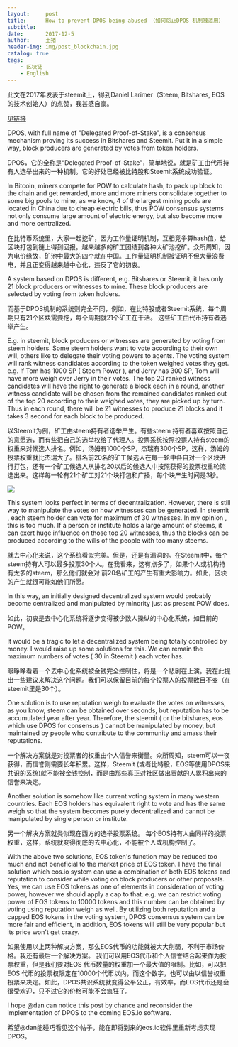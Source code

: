```yaml
---
layout:     post
title:      How to prevent DPOS being abused （如何防止DPOS 机制被滥用）
subtitle:   
date:       2017-12-5
author:     土猪
header-img: img/post_blockchain.jpg
catalog: true
tags:
    - 区块链
    - English
---
```



此文在2017年发表于steemit上，得到Daniel Larimer（Steem, Bitshares, EOS 的技术创始人）的点赞，我甚感自豪。

[见链接](https://steemit.com/eos/@chenlocus/how-to-prevent-dpos-being-abused-dpos)


DPOS, with full name of  "Delegated Proof-of-Stake", is  a  consensus mechanism proving its success in Bitshares and Steemit.   Put it in a simple way,  block producers are generated by votes from token holders.



DPOS，它的全称是“Delegated Proof-of-Stake”，简单地说，就是矿工由代币持有人选举出来的一种机制。它的好处已经被比特股和Steemit系统成功验证。



In Bitcoin,  miners compete for POW to calculate hash, to  pack up block to the chain and get rewarded,  more and more miners consolidate together to some big pools to mine,  as we know,  4 of the largest mining pools are located in China due to cheap electric bills, thus POW  consensus systems not only consume large amount of electric energy, but also become more and more centralized. 



在比特币系统里，大家一起挖矿，因为工作量证明机制，互相竞争算hash值，给区块打包到链上得到回报。越来越多的矿工团结到各种大矿池挖矿。众所周知，因为电价缘故，矿池中最大的四个就在中国。工作量证明机制被证明不但大量浪费电，并且正变得越来越中心化，违反了它的初衷。



A system based on DPOS is different,   e.g.  Bitshares or Steemit, it has only 21 block producers or witnesses to mine.  These block producers are selected by voting from token holders.



而基于DPOS机制的系统则完全不同，例如，在比特股或者Steemit系统，每个周期只有21个区块需要挖，每个周期就21个矿工在干活。 这些矿工由代币持有者选举产生。



E.g.  in steemit,  block producers or witnesses are generated by voting from steem holders.   Some steem holders want to vote according to their own will, others like to delegate their voting powers to agents.   The voting system will rank witness candidates according to the token weighed votes they get.   e.g. If Tom has 1000 SP ( Steem Power ),  and Jerry has 300 SP,  Tom will have more  weigh over Jerry in their votes.   The top 20 ranked witness candidates will have the right to generate a block each in a round, another witness candidate will be chosen from the remained candidates ranked out of the top 20 according to their weighed votes, they are picked up  by turn.  Thus in each round, there will be 21 witnesses to produce 21 blocks and it takes 3 second for each block to be produced. 



以Steemit为例，矿工由steem持有者选举产生。有些steem 持有者喜欢按照自己的意愿选，而有些把自己的选举权给了代理人。投票系统按照投票人持有steem的权重来对候选人排名。例如，汤姆有1000个SP，杰瑞有300个SP，这样，汤姆的投票权重就比杰瑞大了。排名前20名的矿工候选人在每一轮中各自对一个区块进行打包，还有一个矿工候选人从排名20以后的候选人中按照获得的投票权重轮流选出来。这样每一轮有21个矿工对21个块打包和广播，每个块产生时间是3秒。

![](https://steemitimages.com/DQmTvsV8gYxGW4ZoWXTaodu19idqBBUVm7ggBmb1yK4x1Um/image.png)



This system looks perfect in terms of decentralization. However, there is still way to manipulate the votes on how witnesses can be generated.  In steemit , each steem holder can  vote for maximum of 30 witnesses.  In my opinion ,  this is too much.  If a person or institute holds a large amount of steems, it can exert huge influence on those top 20 witnesses, thus the blocks can be produced according to the wills of the people with too many steems.  



就去中心化来说，这个系统看似完美。但是，还是有漏洞的。在Steemit中，每个steem持有人可以最多投票30个人。在我看来，这有点多了，如果个人或机构持有太多的steem，那么他们就会对 前20名矿工的产生有重大影响力。如此，区块的产生就很可能如他们所愿。



In this way, an initially designed decentralized system would probably become centralized and manipulated by minority just as present POW does. 



如此，初衷是去中心化系统将逐步变得被少数人操纵的中心化系统，如目前的POW。



It would be a tragic to let a decentralized system being totally controlled by money.  I would raise up some solutions for this. We can remain the maximum numbers of votes  ( 30 in Steemit )  each voter has.



眼睁睁看着一个去中心化系统被金钱完全控制住，将是一个悲剧在上演。我在此提出一些建议来解决这个问题。我们可以保留目前的每个投票人的投票数目不变（在steemit里是30个）。



One solution is to use reputation weigh to evaluate the votes on witnesses, as you know, steem can be obtained over seconds, but reputation has to be accumulated year after year.  Therefore, the steemit ( or the bitshares, eos which use DPOS for consensus ) cannot be manipulated by money, but maintained by people who contribute to the community and amass their reputations.



一个解决方案就是对投票者的权重由个人信誉来衡量。众所周知，steem可以一夜获得，而信誉则需要长年积累。这样，Steemit (或者比特股，EOS等使用DPOS来共识的系统)就不能被金钱控制，而是由那些真正对社区做出贡献的人累积出来的信誉来决定。



Another solution is somehow like current voting system in many western countries. Each EOS holders has equivalent right to vote and has the same weigh so that the system becomes purely decentralized and cannot be manipulated by single person or institute. 





另一个解决方案就类似现在西方的选举投票系统。 每个EOS持有人由同样的投票权重，这样，系统就变得彻底的去中心化，不能被个人或机构控制了。



With the above two solutions, EOS token's function may be reduced too much and not beneficial to the market price of EOS token.  I have the final solution which eos.io system can use a combination of both EOS tokens and reputation to consider while voting on block producers or other proposals.   Yes, we can use EOS tokens as one of elements in consideration of voting power, however we should apply a cap to that.  e.g.  we can restrict voting power of EOS tokens to 10000 tokens and this number can be obtained by voting using reputation weigh as well.  By  utilizing both reputation and a capped EOS tokens in the voting system,  DPOS consensus system can be more fair and efficient, in addition, EOS tokens will still be very popular but its price won't get crazy. 



如果使用以上两种解决方案，那么EOS代币的功能就被大大削弱，不利于市场价格。我还有最后一个解决方案。 我们可以用EOS代币和个人信誉结合起来作为投票权重，但是我们要对EOS 代币数量的权重加一个最大值的限制。比如，可以把EOS 代币的投票权限定在10000个代币以内，而这个数字，也可以由以信誉权重投票来决定。如此，DPOS共识系统就变得公平公正，有效率，而EOS代币还是会很受欢迎，只不过它的价格可能不会疯狂了。



I hope @dan can notice this post by chance and reconsider the implementation of DPOS to the coming EOS.io software.  



希望@dan能碰巧看见这个帖子，能在即将到来的eos.io软件里重新考虑实现DPOS。